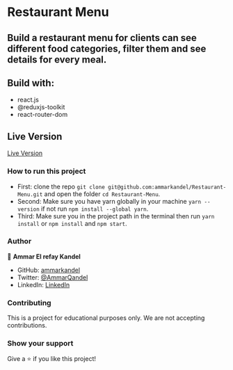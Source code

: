 # Restaurant Menu

## Build a restaurant menu for clients can see different food categories, filter them and see details for every meal.

## Build with:

- react.js
- @reduxjs-toolkit
- react-router-dom

## Live Version
  [Live Version](https://restaurant-menu-ten.vercel.app/)

### How to run this project

- First: clone the repo `git clone git@github.com:ammarkandel/Restaurant-Menu.git` and open the folder `cd Restaurant-Menu`.
- Second: Make sure you have yarn globally in your machine `yarn --version` if not run `npm install --global yarn`.
- Third: Make sure you in the project path in the terminal then run `yarn install` or `npm install` and `npm start`.

### Author

👤 **Ammar El refay Kandel**

- GitHub: [ammarkandel](https://github.com/ammarkandel)
- Twitter: [@AmmarQandel](https://twitter.com/AmmarQandel)
- LinkedIn: [LinkedIn](https://www.linkedin.com/in/ammar-kandel-7b4100193/)

### Contributing

This is a project for educational purposes only. We are not accepting contributions.

### Show your support

Give a ⭐️ if you like this project!
